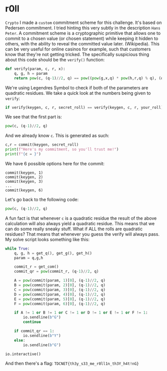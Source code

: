 
# r0ll
`Crypto`
I made a `custom` commitment scheme for this challenge. It's based on Pedersen commitment. I tried hinting this very subtly in the description `Hans Peter`. A commitment scheme is a cryptographic primitive that allows one to commit to a chosen value (or chosen statement) while keeping it hidden to others, with the ability to reveal the committed value later. (Wikipedia). This can be very useful for online casinos for example, such that customers know that they're not getting tricked. The specifically suspicious thing about this code should be the `verify()` function:
```python
def verify(param, c, r, x):
    q, g, h = param
    return pow(c, (q-1)//2, q) == pow((pow(g,x,q) * pow(h,r,q) % q), (q-1)//2, q)
```
We're using Legendres Symbol to check if both of the parameters are quadratic residues. We take a quick look at the numbers being given to `verify`:
```python
if verify(keygen, c, r, secret_roll) == verify(keygen, c, r, your_roll):
```
We see that the first part is:
```python
pow(c, (q-1)//2, q)
```
And we already know `c`. This is generated as such:
```python
c,r = commit(keygen, secret_roll)
print(f"Here's my commitment, so you'll trust me!")
print(f"{c = }")
```
We have 6 possible options here for the commit:
```
commit(keygen, 1)
commit(keygen, 2)
commit(keygen, 3)
...
commit(keygen, 6)
```
Let's go back to the following code:
```python
pow(c, (q-1)//2, q)
```
A fun fact is that whenever `c` is a quadratic residue the result of the above calculation will also always yield a quadratic residue. This means that we can do some really sneaky stuff. What if ALL the rolls are quadratic residues? That means that whenever you guess the verify will always pass. My solve script looks something like this:
```python
while True:
    q, g, h = get_q(), get_g(), get_h()
    param = q,g,h

    commit_r = get_com()
    commit_qr = pow(commit_r, (q-1)//2, q)

    A = pow(commit(param, 1)[0], (q-1)//2, q)
    B = pow(commit(param, 2)[0], (q-1)//2, q)
    C = pow(commit(param, 3)[0], (q-1)//2, q)
    D = pow(commit(param, 4)[0], (q-1)//2, q)
    E = pow(commit(param, 5)[0], (q-1)//2, q)
    F = pow(commit(param, 6)[0], (q-1)//2, q)

    if A != 1 or B != 1 or C != 1 or D != 1 or E != 1 or F != 1:
        io.sendline(b"G")
        continue

    if commit_qr == 1:
        io.sendline(b"Y")
    else:
        io.sendline(b"G")

io.interactive()
```

And then there's a flag:
`TDCNET{th3y_s33_me_r0ll1n_th3Y_h4t!nG}`
